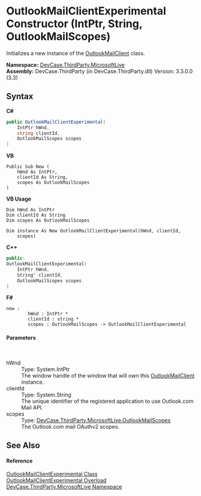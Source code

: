 # OutlookMailClientExperimental Constructor (IntPtr, String, OutlookMailScopes)
 

Initializes a new instance of the <a href="T_DevCase_ThirdParty_MicrosoftLive_OutlookMailClient">OutlookMailClient</a> class.

**Namespace:**&nbsp;<a href="N_DevCase_ThirdParty_MicrosoftLive">DevCase.ThirdParty.MicrosoftLive</a><br />**Assembly:**&nbsp;DevCase.ThirdParty (in DevCase.ThirdParty.dll) Version: 3.3.0.0 (3.3)

## Syntax

**C#**<br />
``` C#
public OutlookMailClientExperimental(
	IntPtr hWnd,
	string clientId,
	OutlookMailScopes scopes
)
```

**VB**<br />
``` VB
Public Sub New ( 
	hWnd As IntPtr,
	clientId As String,
	scopes As OutlookMailScopes
)
```

**VB Usage**<br />
``` VB Usage
Dim hWnd As IntPtr
Dim clientId As String
Dim scopes As OutlookMailScopes

Dim instance As New OutlookMailClientExperimental(hWnd, clientId, 
	scopes)
```

**C++**<br />
``` C++
public:
OutlookMailClientExperimental(
	IntPtr hWnd, 
	String^ clientId, 
	OutlookMailScopes scopes
)
```

**F#**<br />
``` F#
new : 
        hWnd : IntPtr * 
        clientId : string * 
        scopes : OutlookMailScopes -> OutlookMailClientExperimental
```


#### Parameters
&nbsp;<dl><dt>hWnd</dt><dd>Type: System.IntPtr<br />The window handle of the window that will own this <a href="T_DevCase_ThirdParty_MicrosoftLive_OutlookMailClient">OutlookMailClient</a> instance.</dd><dt>clientId</dt><dd>Type: System.String<br />The unique identifier of the registered application to use Outlook.com Mail API.</dd><dt>scopes</dt><dd>Type: <a href="T_DevCase_ThirdParty_MicrosoftLive_OutlookMailScopes">DevCase.ThirdParty.MicrosoftLive.OutlookMailScopes</a><br />The Outlook.com mail OAuthv2 scopes.</dd></dl>

## See Also


#### Reference
<a href="T_DevCase_ThirdParty_MicrosoftLive_OutlookMailClientExperimental">OutlookMailClientExperimental Class</a><br /><a href="Overload_DevCase_ThirdParty_MicrosoftLive_OutlookMailClientExperimental__ctor">OutlookMailClientExperimental Overload</a><br /><a href="N_DevCase_ThirdParty_MicrosoftLive">DevCase.ThirdParty.MicrosoftLive Namespace</a><br />